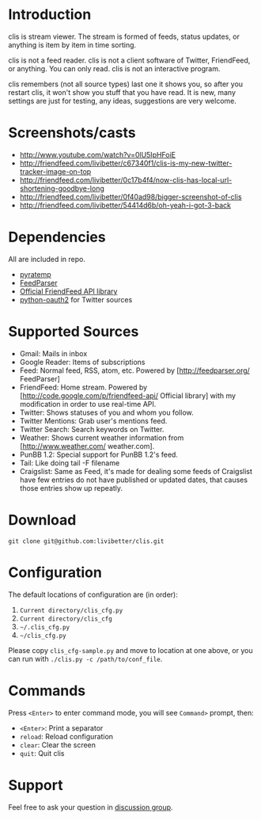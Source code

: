 # Introduction

clis is stream viewer. The stream is formed of feeds, status updates, or anything is item by item in time sorting.

clis is not a feed reader. clis is not a client software of Twitter, FriendFeed, or anything. You can only read. clis is not an interactive program.

clis remembers (not all source types) last one it shows you, so after you restart clis, it won't show you stuff that you have read. It is new, many settings are just for testing, any ideas, suggestions are very welcome.

# Screenshots/casts

 * http://www.youtube.com/watch?v=0lU5IpHFoiE
 * http://friendfeed.com/livibetter/c67340f1/clis-is-my-new-twitter-tracker-image-on-top
 * http://friendfeed.com/livibetter/0c17b4f4/now-clis-has-local-url-shortening-goodbye-long
 * http://friendfeed.com/livibetter/0f40ad98/bigger-screenshot-of-clis
 * http://friendfeed.com/livibetter/54414d6b/oh-yeah-i-got-3-back

# Dependencies

All are included in repo.

 * [pyratemp](http://www.simple-is-better.org/template/pyratemp.html)
 * [FeedParser](http://feedparser.org/)
 * [Official FriendFeed API library](http://code.google.com/p/friendfeed-api/)
 * [python-oauth2](http://github.com/simplegeo/python-oauth2) for Twitter sources

# Supported Sources

 * Gmail: Mails in inbox
 * Google Reader: Items of subscriptions
 * Feed: Normal feed, RSS, atom, etc. Powered by [http://feedparser.org/ FeedParser]
 * FriendFeed: Home stream. Powered by [http://code.google.com/p/friendfeed-api/ Official library] with my modification in order to use real-time API.
 * Twitter: Shows statuses of you and whom you follow.
 * Twitter Mentions: Grab user's mentions feed.
 * Twitter Search: Search keywords on Twitter.
 * Weather: Shows current weather information from [http://www.weather.com/ weather.com].
 * PunBB 1.2: Special support for PunBB 1.2's feed.
 * Tail: Like doing tail -F filename
 * Craigslist: Same as Feed, it's made for dealing some feeds of Craigslist have few entries do not have published or updated dates, that causes those entries show up repeatly.

# Download

    git clone git@github.com:livibetter/clis.git

# Configuration

The default locations of configuration are (in order):

 1. `Current directory/clis_cfg.py`
 2. `Current directory/clis_cfg`
 3. `~/.clis_cfg.py`
 4. `~/clis_cfg.py`

Please copy `clis_cfg-sample.py` and move to location at one above, or you can run with `./clis.py -c /path/to/conf_file`.

# Commands

Press `<Enter>` to enter command mode, you will see `Command>` prompt, then:

 * `<Enter>`: Print a separator
 * `reload`: Reload configuration
 * `clear`: Clear the screen
 * `quit`: Quit clis
 
# Support

Feel free to ask your question in [discussion group](http://groups.google.com/group/yu-jie-lin).
